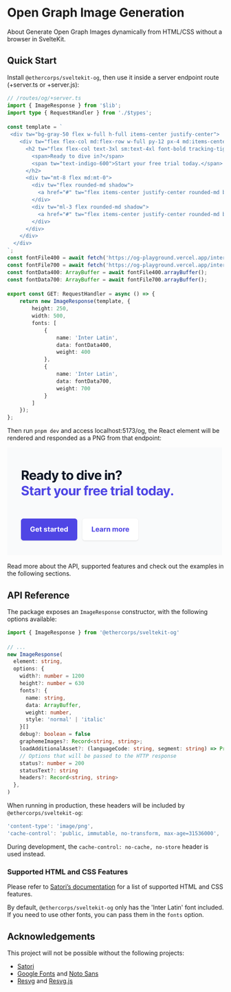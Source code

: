 # Open Graph Image Generation

About
Generate Open Graph Images dynamically from HTML/CSS without a browser in SvelteKit.

## Quick Start

Install `@ethercorps/sveltekit-og`, then use it inside a server endpoint route (+server.ts or +server.js):

```typescript
// /routes/og/+server.ts
import { ImageResponse } from '$lib';
import type { RequestHandler } from './$types';

const template = `
 <div tw="bg-gray-50 flex w-full h-full items-center justify-center">
    <div tw="flex flex-col md:flex-row w-full py-12 px-4 md:items-center justify-between p-8">
      <h2 tw="flex flex-col text-3xl sm:text-4xl font-bold tracking-tight text-gray-900 text-left">
        <span>Ready to dive in?</span>
        <span tw="text-indigo-600">Start your free trial today.</span>
      </h2>
      <div tw="mt-8 flex md:mt-0">
        <div tw="flex rounded-md shadow">
          <a href="#" tw="flex items-center justify-center rounded-md border border-transparent bg-indigo-600 px-5 py-3 text-base font-medium text-white">Get started</a>
        </div>
        <div tw="ml-3 flex rounded-md shadow">
          <a href="#" tw="flex items-center justify-center rounded-md border border-transparent bg-white px-5 py-3 text-base font-medium text-indigo-600">Learn more</a>
        </div>
      </div>
    </div>
  </div>
`;
const fontFile400 = await fetch('https://og-playground.vercel.app/inter-latin-ext-400-normal.woff');
const fontFile700 = await fetch('https://og-playground.vercel.app/inter-latin-ext-700-normal.woff');
const fontData400: ArrayBuffer = await fontFile400.arrayBuffer();
const fontData700: ArrayBuffer = await fontFile700.arrayBuffer();

export const GET: RequestHandler = async () => {
    return new ImageResponse(template, {
        height: 250,
        width: 500,
        fonts: [
            {
                name: 'Inter Latin',
                data: fontData400,
                weight: 400
            },
            {
                name: 'Inter Latin',
                data: fontData700,
                weight: 700
            }
        ]
    });
};

```

Then run `pnpm dev` and access localhost:5173/og, the React element will be rendered and responded as a PNG from that endpoint:

![Rendered OG image](static/demo.png)

Read more about the API, supported features and check out the examples in the following sections.

## API Reference

The package exposes an `ImageResponse` constructor, with the following options available:

```typescript
import { ImageResponse } from '@ethercorps/sveltekit-og'

// ...
new ImageResponse(
  element: string,
  options: {
    width?: number = 1200
    height?: number = 630
    fonts?: {
      name: string,
      data: ArrayBuffer,
      weight: number,
      style: 'normal' | 'italic'
    }[]
    debug?: boolean = false
    graphemeImages?: Record<string, string>;
    loadAdditionalAsset?: (languageCode: string, segment: string) => Promise<SatoriOptions["fonts"] | string | undefined>;
    // Options that will be passed to the HTTP response
    status?: number = 200
    statusText?: string
    headers?: Record<string, string>
  },
)
```

When running in production, these headers will be included by `@ethercorps/sveltekit-og`:

```typescript
'content-type': 'image/png',
'cache-control': 'public, immutable, no-transform, max-age=31536000',
```

During development, the `cache-control: no-cache, no-store` header is used instead.

### Supported HTML and CSS Features

Please refer to [Satori’s documentation](https://github.com/vercel/satori#documentation) for a list of supported HTML and CSS features.

By default, `@ethercorps/sveltekit-og` only has the 'Inter Latin' font included. If you need to use other fonts, you can pass them in the `fonts` option.


## Acknowledgements

This project will not be possible without the following projects:

- [Satori](https://github.com/vercel/satori)
- [Google Fonts](https://fonts.google.com) and [Noto Sans](https://www.google.com/get/noto/)
- [Resvg](https://github.com/RazrFalcon/resvg) and [Resvg.js](https://github.com/yisibl/resvg-js)
